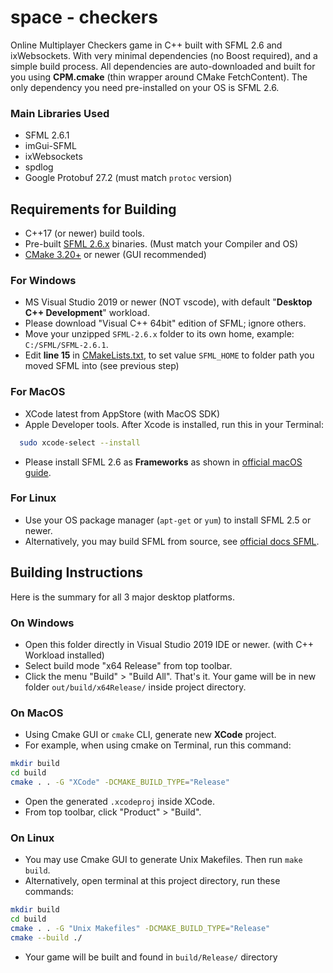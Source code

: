 # space - checkers

Online Multiplayer Checkers game in C++ built with SFML 2.6 and ixWebsockets. With very minimal dependencies (no Boost required), and
a simple build process. All dependencies are auto-downloaded and built for you using **CPM.cmake** (thin wrapper around CMake FetchContent). The only dependency you need
pre-installed on your OS is SFML 2.6.

### Main Libraries Used

- SFML 2.6.1
- imGui-SFML
- ixWebsockets
- spdlog
- Google Protobuf 27.2 (must match `protoc` version)

## Requirements for Building

- C++17 (or newer) build tools.
- Pre-built [SFML 2.6.x](https://www.sfml-dev.org/download/sfml/2.6.1/) binaries. (Must match your Compiler and OS)
- [CMake 3.20+](https://cmake.org/download/) or newer (GUI recommended)

### For Windows

- MS Visual Studio 2019 or newer (NOT vscode), with default "**Desktop C++ Development**" workload.
- Please download "Visual C++ 64bit" edition of SFML; ignore others.
- Move your unzipped `SFML-2.6.x` folder to its own home, example: `C:/SFML/SFML-2.6.1`.
- Edit **line 15** in [CMakeLists.txt](CMakeLists.txt), to set value `SFML_HOME` to folder path you moved SFML into (see previous step)

### For MacOS

- XCode latest from AppStore (with MacOS SDK)
- Apple Developer tools. After Xcode is installed, run this in your Terminal:

```bash
  sudo xcode-select --install
```

- Please install SFML 2.6 as **Frameworks** as shown in [official macOS guide](https://www.sfml-dev.org/tutorials/2.6/start-osx.php).

### For Linux

- Use your OS package manager (`apt-get` or `yum`) to install SFML 2.5 or newer.
- Alternatively, you may build SFML from source, see [official docs SFML](https://www.sfml-dev.org/tutorials/2.6/start-linux.php).

## Building Instructions

Here is the summary for all 3 major desktop platforms.

### On Windows

- Open this folder directly in Visual Studio 2019 IDE or newer. (with C++ Workload installed)
- Select build mode "x64 Release" from top toolbar.
- Click the menu "Build" > "Build All". That's it. Your game will be in new folder `out/build/x64Release/` inside project directory.

### On MacOS

- Using Cmake GUI or `cmake` CLI, generate new **XCode** project.
- For example, when using cmake on Terminal, run this command:

```bash
mkdir build
cd build
cmake . . -G "XCode" -DCMAKE_BUILD_TYPE="Release"
```

- Open the generated `.xcodeproj` inside XCode.
- From top toolbar, click "Product" > "Build".

### On Linux

- You may use Cmake GUI to generate Unix Makefiles. Then run `make build`.
- Alternatively, open terminal at this project directory, run these commands:

```bash
mkdir build
cd build
cmake . . -G "Unix Makefiles" -DCMAKE_BUILD_TYPE="Release"
cmake --build ./
```

- Your game will be built and found in `build/Release/` directory
